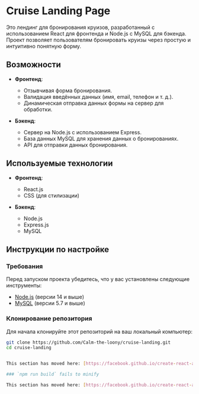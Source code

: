 # Cruise Landing Page

Это лендинг для бронирования круизов, разработанный с использованием React для фронтенда и Node.js с MySQL для бэкенда. Проект позволяет пользователям бронировать круизы через простую и интуитивно понятную форму.

## Возможности

- **Фронтенд**:
  - Отзывчивая форма бронирования.
  - Валидация введённых данных (имя, email, телефон и т. д.).
  - Динамическая отправка данных формы на сервер для обработки.

- **Бэкенд**:
  - Сервер на Node.js с использованием Express.
  - База данных MySQL для хранения данных о бронированиях.
  - API для отправки данных бронирования.

## Используемые технологии

- **Фронтенд**:
  - React.js
  - CSS (для стилизации)

- **Бэкенд**:
  - Node.js
  - Express.js
  - MySQL

## Инструкции по настройке

### Требования

Перед запуском проекта убедитесь, что у вас установлены следующие инструменты:

- [Node.js](https://nodejs.org/en/) (версии 14 и выше)
- [MySQL](https://www.mysql.com/) (версии 5.7 и выше)

### Клонирование репозитория

Для начала клонируйте этот репозиторий на ваш локальный компьютер:

```bash
git clone https://github.com/Calm-the-loony/cruise-landing.git
cd cruise-landing


This section has moved here: [https://facebook.github.io/create-react-app/docs/deployment](https://facebook.github.io/create-react-app/docs/deployment)

### `npm run build` fails to minify

This section has moved here: [https://facebook.github.io/create-react-app/docs/troubleshooting#npm-run-build-fails-to-minify](https://facebook.github.io/create-react-app/docs/troubleshooting#npm-run-build-fails-to-minify)
